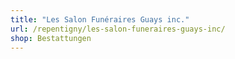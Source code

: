 ```yaml
---
title: "Les Salon Funéraires Guays inc."
url: /repentigny/les-salon-funeraires-guays-inc/
shop: Bestattungen
---
```

